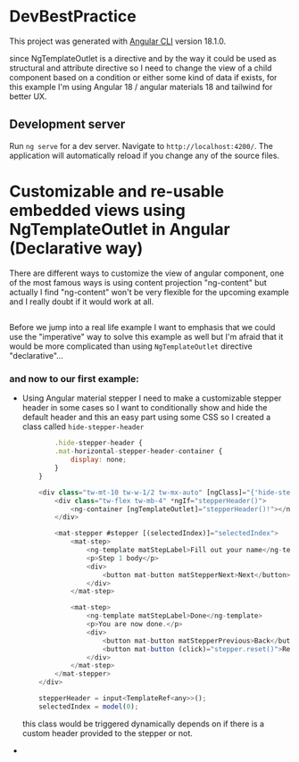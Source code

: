 # DevBestPractice

This project was generated with [Angular CLI](https://github.com/angular/angular-cli) version 18.1.0.

since NgTemplateOutlet is a directive and by the way it could be used as structural and attribute directive so I need to change the view of a child component based on a condition or either some kind of data if exists, for this example I'm using Angular 18 / angular materials 18 and tailwind for better UX.

## Development server

Run `ng serve` for a dev server. Navigate to `http://localhost:4200/`. The application will automatically reload if you change any of the source files.

# Customizable and re-usable embedded views using NgTemplateOutlet in Angular (Declarative way)


There are different ways to customize the view of angular component, one of the most famous ways is using content projection "ng-content" 
but actually I find "ng-content" won't be very flexible for the upcoming example and I really doubt if it would work at all.

##

Before we jump into a real life example I want to emphasis that we could use the "imperative" way to solve this example as well but I'm afraid that it would be more complicated
than using `NgTemplateOutlet` directive "declarative"...  

### and now to our first example:

*  Using Angular material stepper I need to make a customizable stepper header in some cases so I want to conditionally show and hide the default header and this an easy part using
    some CSS so I created a class called `hide-stepper-header` 
    ```javascript CSS
            .hide-stepper-header {
            .mat-horizontal-stepper-header-container {
                display: none;
            }
        }
    ```
    ```javascript HTML
        <div class="tw-mt-10 tw-w-1/2 tw-mx-auto" [ngClass]="{'hide-stepper-header': stepperHeader()}">
            <div class="tw-flex tw-mb-4" *ngIf="stepperHeader()">
                <ng-container [ngTemplateOutlet]="stepperHeader()!"></ng-container>
            </div>

            <mat-stepper #stepper [(selectedIndex)]="selectedIndex">
                <mat-step>
                    <ng-template matStepLabel>Fill out your name</ng-template>
                    <p>Step 1 body</p>
                    <div>
                        <button mat-button matStepperNext>Next</button>
                    </div>
                </mat-step>

                <mat-step>
                    <ng-template matStepLabel>Done</ng-template>
                    <p>You are now done.</p>
                    <div>
                        <button mat-button matStepperPrevious>Back</button>
                        <button mat-button (click)="stepper.reset()">Reset</button>
                    </div>
                </mat-step>
            </mat-stepper>
        </div>
    ```
    ```javascript TS
        stepperHeader = input<TemplateRef<any>>();
        selectedIndex = model(0);
    ```
    this class would be triggered dynamically depends on if there is a custom header provided to the stepper or not.

* 
    